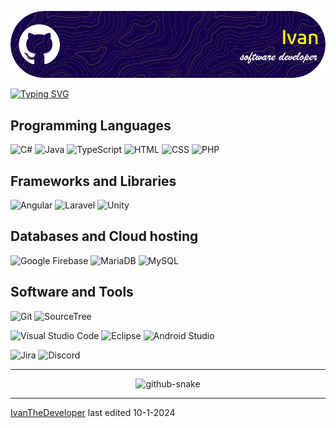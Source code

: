 ![Header](./github-header-image.png)

[![Typing SVG](https://readme-typing-svg.demolab.com/?lines=Hello,+my+name+is+Ivan;Im+a+junior+software+developer;Welcome+to+my+github+profile+:D)](https://git.io/typing-svg)

## Programming Languages

<p>
    <img alt="C#" src="https://custom-icon-badges.demolab.com/badge/C%23-%23239120.svg?logo=cshrp&logoColor=white"></a>
    <img alt="Java" src="https://img.shields.io/badge/Java-%23ED8B00.svg?logo=openjdk&logoColor=white"></a>
    <img alt="TypeScript" src="https://img.shields.io/badge/TypeScript-3178C6?logo=typescript&logoColor=white"></a>
    <img alt="HTML" src="https://img.shields.io/badge/HTML-%23E34F26.svg?logo=html5&logoColor=white"></a>
    <img alt="CSS" src="https://img.shields.io/badge/CSS-1572B6?logo=css3&logoColor=white"></a>
    <img alt="PHP" src="https://img.shields.io/badge/php-%23777BB4.svg?&logo=php&logoColor=white"></a>
</p>

## Frameworks and Libraries
<p>
    <img alt="Angular" src="https://img.shields.io/badge/Angular-%23DD0031.svg?logo=angular&logoColor=white"></a>
    <img alt="Laravel" src="https://img.shields.io/badge/Laravel-%23FF2D20.svg?logo=laravel&logoColor=white"></a>
    <img alt="Unity" src="https://img.shields.io/badge/Unity-%23000000.svg?logo=unity&logoColor=white"></a>
</p>

## Databases and Cloud hosting
<p>
    <img alt="Google Firebase" src="https://img.shields.io/badge/Firebase-039BE5?logo=Firebase&logoColor=white"></a>
    <img alt="MariaDB" src="https://img.shields.io/badge/MariaDB-003545?logo=mariadb&logoColor=white"></a>
    <img alt="MySQL" src="https://img.shields.io/badge/MySQL-4479A1?logo=mysql&logoColor=white"></a>
</p>

## Software and Tools
<p>
  <img alt="Git" src="https://img.shields.io/badge/Git-F05032?logo=git&logoColor=white"></a>
  <img alt="SourceTree" src="https://img.shields.io/badge/Sourcetree-0052CC?logo=sourcetree&logoColor=white"></a>
  
  <img alt="Visual Studio Code" src="https://custom-icon-badges.demolab.com/badge/Visual%20Studio%20Code-0078d7.svg?logo=vsc&logoColor=white"></a>
  <img alt="Eclipse" src="https://img.shields.io/badge/Eclipse-FE7A16.svg?logo=Eclipse&logoColor=white"></a>
  <img alt="Android Studio" src="https://img.shields.io/badge/Android%20Studio-3DDC84?logo=android&logoColor=white"></a>

  <img alt="Jira" src="https://img.shields.io/badge/Jira-0052CC?logo=jira&logoColor=white"></a>
  <img alt="Discord" src="https://img.shields.io/badge/Discord-%235865F2.svg?&logo=discord&logoColor=white"></a>
</p>

------

<!-- ![Top Langs](https://github-readme-stats.vercel.app/api/top-langs/?username=IvanTheDeveloper&layout=compact&theme=dracula&title_color=ffffff&text_color=ffffff) -->

<div align="center">
  <picture>
    <source media="(prefers-color-scheme: dark)" srcset="https://raw.githubusercontent.com/IvanTheDeveloper/IvanTheDeveloper/output/github-contribution-grid-snake-dark.svg" />
    <source media="(prefers-color-scheme: light)" srcset="https://raw.githubusercontent.com/IvanTheDeveloper/IvanTheDeveloper/output/github-contribution-grid-snake.svg" />
    <img alt="github-snake" src="https://raw.githubusercontent.com/IvanTheDeveloper/IvanTheDeveloper/output/github-snake.svg" />
  </picture>
</div>

------

[IvanTheDeveloper](https://github.com/IvanTheDeveloper)
last edited 10-1-2024

<!--
<br/>
### Pinned / More repositories
[![Readme Card](https://github-readme-stats.vercel.app/api/pin/?username=IvanTheDeveloper&repo=ForgottenTyrants&show_owner=true&description_lines_count=10&theme=github_dark)](https://github.com/Abyss-Forge/ForgottenTyrants)
-->
